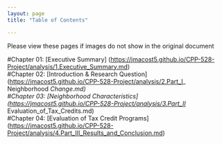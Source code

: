 ```yaml
---
layout: page
title: "Table of Contents"

---
```


Please view these pages if images do not show in the original document

#Chapter 01: [Executive Summary] (https://jmacost5.github.io/CPP-528-Project/analysis/1.Executive_Summary.md) <br>
#Chapter 02: [Introduction & Research Question] (https://jmacost5.github.io/CPP-528-Project/analysis/2.Part_I_ Neighborhood _Change.md) <br>
#Chapter 03: [Neighborhood Characteristics] (https://jmacost5.github.io/CPP-528-Project/analysis/3.Part_II_ Evaluation_of_Tax_Credits.md)<br>
#Chapter 04: [Evaluation of Tax Credit Programs] (https://jmacost5.github.io/CPP-528-Project/analysis/4.Part_III_Results_and_Conclusion.md)
